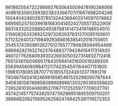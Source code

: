 9618625547222986927630645009478190388066
4086163560269382383336670701667498204248
1504404246028378513244369402014097078662
6695652575039618168304145242705573522909
8631433252088924938788141472419748554970
2156082633369252973283937831370085150601
6712329401371984929388816385412016755601
3545374385981262701278577794826094954469
6866828219327423764883779428416417314920
4601277626409393022693050327314832712418
7651338110006951784305941401600519289309
5563945808096411211742354541164407151800
1398107808538707715185570242613377881219
7404675824182469816585461525298090787644
9458381087698580999089661303290369356620
7395261030448095270671172525977709027761
4574214577574382974739288951895509700201
3886682062156952625824748425381119572353

